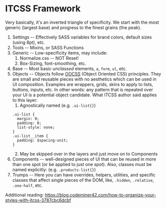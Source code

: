 # ITCSS Framework

Very basically, it's an inverted triangle of specificity. We start with the most generic (largest base)
and progress to the finest grains (the peak).

1. Settings -- Effectively SASS variables for brand colors, default sizes (using 8pt), etc.
2. Tools -- Mixins, or SASS Functions
3. Generic -- Low-specificity items, may include: 
    1. Normalize.css -- NOT Reset!
    2. Box-Sizing, font-smoothing, etc.
4. Base -- Most basic _unclassed_ elements, `a`, `form`, `ul`, etc.
5. Objects -- Objects follow [OOCSS](http://oocss.org/) (Object Oriented CSS) principles. They are small and reusable pieces with no aesthetics which can be used in UI composition. Examples are wrappers, grids, skins to apply to lists, buttons, inputs, etc. In other words: any pattern that is repeated over your UI is a potential object candidate. What ITCSS author said applies to this layer:
    1. Agnostically named (e.g. `.ui-list{}`)
    ```
    .ui-list {
      margin: 0;
      padding: 0;
      list-style: none;
    }
    .ui-list__item {
      padding: $spacing-unit;
    }
    ```
    2. May be skipped over in the layers and just move on to Components
6. Components -- well-designed pieces of UI that can be reused in more than one spot (or be applied to just one spot). Also, classes must be named explicitly: (e.g. `.products-list{}`)
7. Trumps -- Here you can have overrides, helpers, utilities, and specific classes that affect single pieces of the DOM, like, `.hidden`, `.relative`, `.one-half`, etc.

Additional reading: https://blog.codeminer42.com/how-to-organize-your-styles-with-itcss-3787cbc6dcbf
